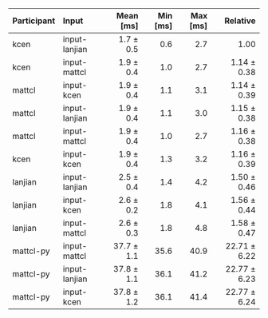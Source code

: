 | Participant | Input | Mean [ms] | Min [ms] | Max [ms] | Relative |
|:---|:---|---:|---:|---:|---:|
| kcen | input-lanjian | 1.7 ± 0.5 | 0.6 | 2.7 | 1.00 |
| kcen | input-mattcl | 1.9 ± 0.4 | 1.0 | 2.7 | 1.14 ± 0.38 |
| mattcl | input-kcen | 1.9 ± 0.4 | 1.1 | 3.1 | 1.14 ± 0.39 |
| mattcl | input-lanjian | 1.9 ± 0.4 | 1.1 | 3.0 | 1.15 ± 0.38 |
| mattcl | input-mattcl | 1.9 ± 0.4 | 1.0 | 2.7 | 1.16 ± 0.38 |
| kcen | input-kcen | 1.9 ± 0.4 | 1.3 | 3.2 | 1.16 ± 0.39 |
| lanjian | input-lanjian | 2.5 ± 0.4 | 1.4 | 4.2 | 1.50 ± 0.46 |
| lanjian | input-kcen | 2.6 ± 0.2 | 1.8 | 4.1 | 1.56 ± 0.44 |
| lanjian | input-mattcl | 2.6 ± 0.3 | 1.8 | 4.8 | 1.58 ± 0.47 |
| mattcl-py | input-mattcl | 37.7 ± 1.1 | 35.6 | 40.9 | 22.71 ± 6.22 |
| mattcl-py | input-lanjian | 37.8 ± 1.1 | 36.1 | 41.2 | 22.77 ± 6.23 |
| mattcl-py | input-kcen | 37.8 ± 1.2 | 36.1 | 41.4 | 22.77 ± 6.24 |
